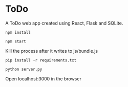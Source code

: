 # ToDo

A ToDo web app created using React, Flask and SQLite.

<code>npm install</code>

<code>npm start</code>

Kill the process after it writes to js/bundle.js

<code>pip install -r requirements.txt</code>

<code>python server.py</code>

Open localhost:3000 in the browser
